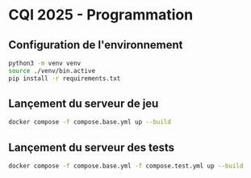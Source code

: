 # CQI 2025 - Programmation

## Configuration de l'environnement

```bash
python3 -m venv venv
source ./venv/bin.active
pip install -r requirements.txt
```

## Lançement du serveur de jeu

```bash
docker compose -f compose.base.yml up --build
```

## Lançement du serveur des tests

```bash
docker compose -f compose.base.yml -f compose.test.yml up --build
```
